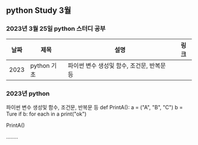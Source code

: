 ## python Study 3월 

###  2023년 3월 25일 python 스터디 공부 
| 날짜       | 제목               | 설명                                | 링크                                                                             |
| ---------- | ------------------ | ----------------------------------- | -------------------------------------------------------------------------------- |
| 2023 | python 기초  | 파이썬 변수 생성및 함수, 조건문, 반복문 등          |  |   |

### 2023년  python

파이썬 변수 생성및 함수, 조건문, 반복문 등
def PrintA():
  a = ("A", "B", "C")
  b = Ture
  if b:
    for each in a
      print("ok")

PrintA()

........
